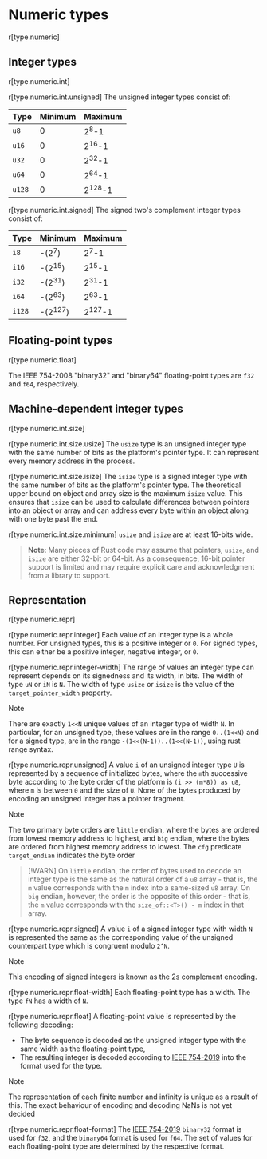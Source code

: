 # Numeric types

r[type.numeric]

## Integer types

r[type.numeric.int]

r[type.numeric.int.unsigned]
The unsigned integer types consist of:

Type   | Minimum | Maximum
-------|---------|-------------------
`u8`   | 0       | 2<sup>8</sup>-1
`u16`  | 0       | 2<sup>16</sup>-1
`u32`  | 0       | 2<sup>32</sup>-1
`u64`  | 0       | 2<sup>64</sup>-1
`u128` | 0       | 2<sup>128</sup>-1

r[type.numeric.int.signed]
The signed two's complement integer types consist of:

Type   | Minimum            | Maximum
-------|--------------------|-------------------
`i8`   | -(2<sup>7</sup>)   | 2<sup>7</sup>-1
`i16`  | -(2<sup>15</sup>)  | 2<sup>15</sup>-1
`i32`  | -(2<sup>31</sup>)  | 2<sup>31</sup>-1
`i64`  | -(2<sup>63</sup>)  | 2<sup>63</sup>-1
`i128` | -(2<sup>127</sup>) | 2<sup>127</sup>-1


## Floating-point types

r[type.numeric.float]

The IEEE 754-2008 "binary32" and "binary64" floating-point types are `f32` and
`f64`, respectively.

## Machine-dependent integer types

r[type.numeric.int.size]

r[type.numeric.int.size.usize]
The `usize` type is an unsigned integer type with the same number of bits as the
platform's pointer type. It can represent every memory address in the process.

r[type.numeric.int.size.isize]
The `isize` type is a signed integer type with the same number of bits as the
platform's pointer type. The theoretical upper bound on object and array size
is the maximum `isize` value. This ensures that `isize` can be used to calculate
differences between pointers into an object or array and can address every byte
within an object along with one byte past the end.

r[type.numeric.int.size.minimum]
`usize` and `isize` are at least 16-bits wide.

> **Note**: Many pieces of Rust code may assume that pointers, `usize`, and
> `isize` are either 32-bit or 64-bit. As a consequence, 16-bit
> pointer support is limited and may require explicit care and acknowledgment
> from a library to support.

## Representation

r[type.numeric.repr]

r[type.numeric.repr.integer]
Each value of an integer type is a whole number. For unsigned types, this is a positive integer or `0`. For signed types, this can either be a positive integer, negative integer, or `0`.

r[type.numeric.repr.integer-width]
The range of values an integer type can represent depends on its signedness and its width, in bits. The width of type `uN` or `iN` is `N`. The width of type `usize` or `isize` is the value of the `target_pointer_width` property.

> [!NOTE]
> There are exactly `1<<N` unique values of an integer type of width `N`. 
> In particular, for an unsigned type, these values are in the range `0..(1<<N)` and for a signed type, are in the range `-(1<<(N-1))..(1<<(N-1))`, using rust range syntax.

r[type.numeric.repr.unsigned]
A value `i` of an unsigned integer type `U` is represented by a sequence of initialized bytes, where the `m`th successive byte according to the byte order of the platform is `(i >> (m*8)) as u8`, where `m` is between `0` and the size of `U`. None of the bytes produced by encoding an unsigned integer has a pointer fragment.

> [!NOTE]
> The two primary byte orders are `little` endian, where the bytes are ordered from lowest memory address to highest, and `big` endian, where the bytes are ordered from highest memory address to lowest.
> The `cfg` predicate `target_endian` indicates the byte order

> [!WARN]
> On `little` endian, the order of bytes used to decode an integer type is the same as the natural order of a `u8` array - that is, the `m` value corresponds with the `m` index into a same-sized `u8` array. On `big` endian, however, the order is the opposite of this order - that is, the `m` value corresponds with the `size_of::<T>() - m` index in that array.


r[type.numeric.repr.signed]
A value `i` of a signed integer type with width `N` is represented the same as the corresponding value of the unsigned counterpart type which is congruent modulo `2^N`.

> [!NOTE]
> This encoding of signed integers is known as the 2s complement encoding. 

r[type.numeric.repr.float-width]
Each floating-point type has a width. The type `fN` has a width of `N`.

r[type.numeric.repr.float]
A floating-point value is represented by the following decoding:
* The byte sequence is decoded as the unsigned integer type with the same width as the floating-point type,
* The resulting integer is decoded according to [IEEE 754-2019] into the format used for the type. 

> [!NOTE]
> The representation of each finite number and infinity is unique as a result of this. 
> The exact behaviour of encoding and decoding NaNs is not yet decided 

r[type.numeric.repr.float-format]
The [IEEE 754-2019] `binary32` format is used for `f32`, and the `binary64` format is used for `f64`. The set of values for each floating-point type are determined by the respective format.

[IEEE 754-2019]: https://ieeexplore.ieee.org/document/8766229
